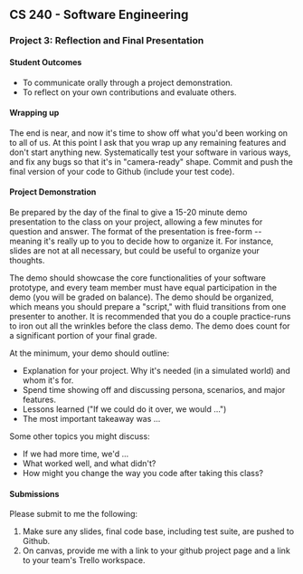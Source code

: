 ## CS 240 - Software Engineering

### Project 3: Reflection and Final Presentation

#### Student Outcomes

- To communicate orally through a project demonstration.
- To reflect on your own contributions and evaluate others.

#### Wrapping up

The end is near, and now it's time to show off what you'd been working on to all of us. At this point I ask that you wrap up any remaining features and don't start anything new. Systematically test your software in various ways, and fix any bugs so that it's in "camera-ready" shape. Commit and push the final version of your code to Github (include your test code).

#### Project Demonstration

Be prepared by the day of the final to give a 15-20 minute demo presentation to the class on your project, allowing a few minutes for question and answer. The format of the presentation is free-form -- meaning it's really up to you to decide how to organize it. For instance, slides are not at all necessary, but could be useful to organize your thoughts.

The demo should showcase the core functionalities of your software prototype, and every team member must have equal participation in the demo (you will be graded on balance). The demo should be organized, which means you should prepare a "script," with fluid transitions from one presenter to another. It is recommended that you do a couple practice-runs to iron out all the wrinkles before the class demo. The demo does count for a significant portion of your final grade.

At the minimum, your demo should outline:

- Explanation for your project. Why it's needed (in a simulated world) and whom it's for.
- Spend time showing off and discussing persona, scenarios, and major features.
- Lessons learned ("If we could do it over, we would ...")
- The most important takeaway was ...

Some other topics you might discuss:

- If we had more time, we'd ...
- What worked well, and what didn't?
- How might you change the way you code after taking this class?

#### Submissions

Please submit to me the following:

1. Make sure any slides, final code base, including test suite, are pushed to Github.
2. On canvas, provide me with a link to your github project page and a link to your team's Trello workspace.

<!-- #### Grading

```
The demo will be graded out of 10 points:
[10pt] The in-class demo/presentation is well-prepared, fluid, and organized.


[10pt] Peer evaluation. All other teams will evaluate the quality of your project.
[25pt] Internal/self evaluation. Each of your teammates will evaluate your contributions to the overall project.

Misc.
[-5pt] Failure to turn in a peer evaluation. (Both demo days)
[-5pt] Failure to turn in an internal evaluation. (Final Exam)
``` -->
